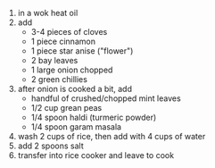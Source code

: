 1. in a wok heat oil
2. add
    - 3-4 pieces of cloves
    - 1 piece cinnamon
    - 1 piece star anise ("flower")
    - 2 bay leaves
    - 1 large onion chopped
    - 2 green chillies
3. after onion is cooked a bit, add
    - handful of crushed/chopped mint leaves
    - 1/2 cup grean peas
    - 1/4 spoon haldi (turmeric powder)
    - 1/4 spoon garam masala
4. wash 2 cups of rice, then add with 4 cups of water
5. add 2 spoons salt
6. transfer into rice cooker and leave to cook
